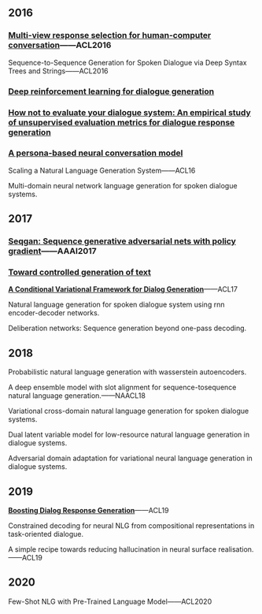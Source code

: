 ## 2016

### [Multi-view response selection for human-computer conversation](https://www.aclweb.org/anthology/D16-1036.pdf)——ACL2016

Sequence-to-Sequence Generation for Spoken Dialogue via Deep Syntax Trees and Strings——ACL2016

### [Deep reinforcement learning for dialogue generation](https://arxiv.org/abs/1606.01541)

### [How not to evaluate your dialogue system: An empirical study of unsupervised evaluation metrics for dialogue response generation](https://arxiv.org/abs/1603.08023)

### [A persona-based neural conversation model](https://arxiv.org/abs/1603.06155)

Scaling a Natural Language Generation System——ACL16

Multi-domain neural network language generation for spoken dialogue systems. 

## 2017

### [Seqgan: Sequence generative adversarial nets with policy gradient](https://ojs.aaai.org/index.php/AAAI/article/view/10804)——AAAI2017

### [Toward controlled generation of text](http://proceedings.mlr.press/v70/hu17e.html)

**[A Conditional Variational Framework for Dialog Generation](https://www.aclweb.org/anthology/P17-2080/)**——ACL17

Natural language generation for spoken dialogue system using rnn encoder-decoder networks.

Deliberation networks: Sequence generation beyond one-pass decoding. 

## 2018

Probabilistic natural language generation with wasserstein autoencoders.

A deep ensemble model with slot alignment for sequence-tosequence natural language generation.——NAACL18

Variational cross-domain natural language generation for spoken dialogue systems.

Dual latent variable model for low-resource natural language generation in dialogue systems.

Adversarial domain adaptation for variational neural language generation in dialogue systems.

## 2019

**[Boosting Dialog Response Generation](https://www.aclweb.org/anthology/P19-1005/)**——ACL19

 Constrained decoding for neural NLG from compositional representations in task-oriented dialogue.

A simple recipe towards reducing hallucination in neural surface realisation.——ACL19

## 2020

Few-Shot NLG with Pre-Trained Language Model——ACL2020

